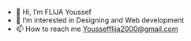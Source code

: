 - 👋 Hi, I’m FLIJA Youssef
- 👀 I’m interested in Designing and Web development
- 📫 How to reach me Youssefflija2000@gmail.com
<!--- - 🌱 I’m currently learning ...
- 💞️ I’m looking to collaborate on ...
--->


<!---
Flija0/Flija0 is a ✨ special ✨ repository because its `README.md` (this file) appears on your GitHub profile.
You can click the Preview link to take a look at your changes.
--->
